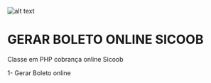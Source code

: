 ![alt text](https://logodownload.org/wp-content/uploads/2017/11/sicoob-logo-1.png)

#  GERAR BOLETO ONLINE  SICOOB

Classe em PHP cobrança online Sicoob 

1- Gerar Boleto online 
 

